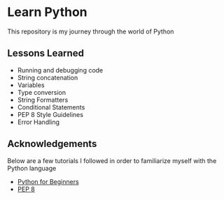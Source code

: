 
# Learn Python

This repository is my journey through the world of Python

## Lessons Learned

- Running and debugging code
- String concatenation
- Variables
- Type conversion
- String Formatters
- Conditional Statements
- PEP 8 Style Guidelines
- Error Handling

## Acknowledgements

Below are a few tutorials I followed in order to familiarize myself with the Python language

 - [Python for Beginners](https://www.youtube.com/watch?v=kqtD5dpn9C8)
 - [PEP 8](https://peps.python.org/pep-0008/)
